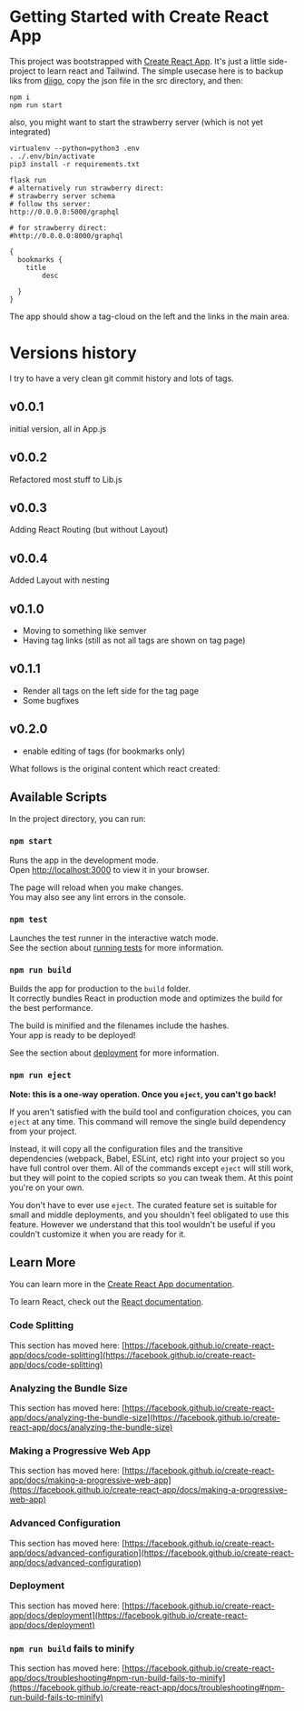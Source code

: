 # Getting Started with Create React App

This project was bootstrapped with [Create React App](https://github.com/facebook/create-react-app).
It's just a little side-project to learn react and Tailwind. The simple usecase here is to backup liks from [diigo](https://github.com/cconrad/diigo-backup), copy the json file in the src directory, and then:

```
npm i
npm run start
```

also, you might want to start the strawberry server (which is not yet integrated)
```
virtualenv --python=python3 .env
. ./.env/bin/activate
pip3 install -r requirements.txt 

flask run
# alternatively run strawberry direct:
# strawberry server schema
# follow ths server:
http://0.0.0.0:5000/graphql

# for strawberry direct:
#http://0.0.0.0:8000/graphql
```

```
{
  bookmarks {
    title
		desc    
    
  }
}
```

The app should show a tag-cloud on the left and the links in the main area.

# Versions history
I try to have a very clean git commit history and lots of tags.

## v0.0.1
initial version, all in App.js

## v0.0.2
Refactored most stuff to Lib.js

## v0.0.3
Adding React Routing (but without Layout)

## v0.0.4
Added Layout with nesting

## v0.1.0
* Moving to something like semver
* Having tag links (still as not all tags are shown on tag page)

## v0.1.1
* Render all tags on the left side for the tag page
* Some bugfixes

## v0.2.0
* enable editing of tags (for bookmarks only)







What follows is the original content which react created:


## Available Scripts

In the project directory, you can run:

### `npm start`

Runs the app in the development mode.\
Open [http://localhost:3000](http://localhost:3000) to view it in your browser.

The page will reload when you make changes.\
You may also see any lint errors in the console.

### `npm test`

Launches the test runner in the interactive watch mode.\
See the section about [running tests](https://facebook.github.io/create-react-app/docs/running-tests) for more information.

### `npm run build`

Builds the app for production to the `build` folder.\
It correctly bundles React in production mode and optimizes the build for the best performance.

The build is minified and the filenames include the hashes.\
Your app is ready to be deployed!

See the section about [deployment](https://facebook.github.io/create-react-app/docs/deployment) for more information.

### `npm run eject`

**Note: this is a one-way operation. Once you `eject`, you can't go back!**

If you aren't satisfied with the build tool and configuration choices, you can `eject` at any time. This command will remove the single build dependency from your project.

Instead, it will copy all the configuration files and the transitive dependencies (webpack, Babel, ESLint, etc) right into your project so you have full control over them. All of the commands except `eject` will still work, but they will point to the copied scripts so you can tweak them. At this point you're on your own.

You don't have to ever use `eject`. The curated feature set is suitable for small and middle deployments, and you shouldn't feel obligated to use this feature. However we understand that this tool wouldn't be useful if you couldn't customize it when you are ready for it.

## Learn More

You can learn more in the [Create React App documentation](https://facebook.github.io/create-react-app/docs/getting-started).

To learn React, check out the [React documentation](https://reactjs.org/).

### Code Splitting

This section has moved here: [https://facebook.github.io/create-react-app/docs/code-splitting](https://facebook.github.io/create-react-app/docs/code-splitting)

### Analyzing the Bundle Size

This section has moved here: [https://facebook.github.io/create-react-app/docs/analyzing-the-bundle-size](https://facebook.github.io/create-react-app/docs/analyzing-the-bundle-size)

### Making a Progressive Web App

This section has moved here: [https://facebook.github.io/create-react-app/docs/making-a-progressive-web-app](https://facebook.github.io/create-react-app/docs/making-a-progressive-web-app)

### Advanced Configuration

This section has moved here: [https://facebook.github.io/create-react-app/docs/advanced-configuration](https://facebook.github.io/create-react-app/docs/advanced-configuration)

### Deployment

This section has moved here: [https://facebook.github.io/create-react-app/docs/deployment](https://facebook.github.io/create-react-app/docs/deployment)

### `npm run build` fails to minify

This section has moved here: [https://facebook.github.io/create-react-app/docs/troubleshooting#npm-run-build-fails-to-minify](https://facebook.github.io/create-react-app/docs/troubleshooting#npm-run-build-fails-to-minify)
